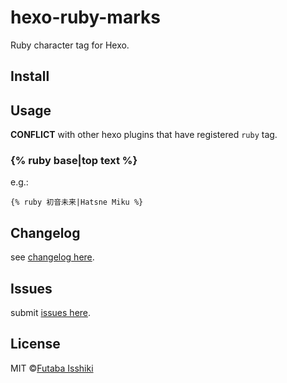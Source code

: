 # hexo-ruby-marks

Ruby character tag for Hexo.

## Install

## Usage

**CONFLICT** with other hexo plugins that have registered `ruby` tag.

### {% ruby base|top text %}

e.g.:
```
{% ruby 初音未来|Hatsne Miku %}
```

## Changelog
see [changelog here](https://github.com/issiki/hexo-ruby-marks).

## Issues
submit [issues here](https://github.com/issiki/hexo-ruby-marks/issues).

## License
MIT ©[Futaba Isshiki](https://www.futaba.love)
